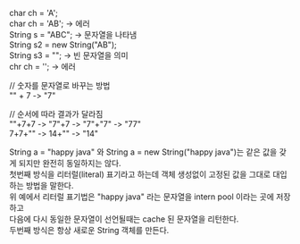 char ch = 'A';</br>
char ch = 'AB'; -> 에러</br>
String s = "ABC"; -> 문자열을 나타냄</br>
String s2 = new String("AB");</br>
String s3 = ""; -> 빈 문자열을 의미</br>
chr ch = ''; -> 에러</br>

// 숫자를 문자열로 바꾸는 방법</br>
"" + 7 -> "7"</br>

// 순서에 따라 결과가 달라짐</br>
""+7+7 -> "7"+7 -> "7"+"7" -> "77"</br>
7+7+"" -> 14+"" -> "14"</br>

String a = "happy java" 와 String a = new String("happy java")는 같은 값을 갖게 되지만 완전히 동일하지는 않다.</br>
첫번째 방식을 리터럴(literal) 표기라고 하는데 객체 생성없이 고정된 값을 그대로 대입하는 방법을 말한다.</br>
위 예에서 리터럴 표기법은 "happy java" 라는 문자열을 intern pool 이라는 곳에 저장하고</br>
다음에 다시 동일한 문자열이 선언될때는 cache 된 문자열을 리턴한다.</br>
두번째 방식은 항상 새로운 String 객체를 만든다.


